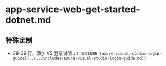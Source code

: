 # app-service-web-get-started-dotnet.md

## 特殊定制

* 38-39 行，添加 VS 登录说明：`[!INCLUDE [azure-visual-studio-login-guide](../../includes/azure-visual-studio-login-guide.md)]`